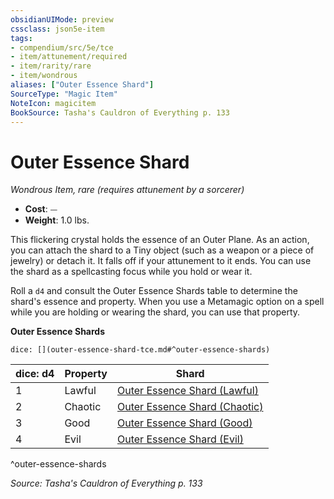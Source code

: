```yaml
---
obsidianUIMode: preview
cssclass: json5e-item
tags:
- compendium/src/5e/tce
- item/attunement/required
- item/rarity/rare
- item/wondrous
aliases: ["Outer Essence Shard"]
SourceType: "Magic Item"
NoteIcon: magicitem
BookSource: Tasha's Cauldron of Everything p. 133
---
```

# Outer Essence Shard
*Wondrous Item, rare (requires attunement by a sorcerer)*  

- **Cost**: ⏤
- **Weight**: 1.0 lbs.

This flickering crystal holds the essence of an Outer Plane. As an action, you can attach the shard to a Tiny object (such as a weapon or a piece of jewelry) or detach it. It falls off if your attunement to it ends. You can use the shard as a spellcasting focus while you hold or wear it.

Roll a `d4` and consult the Outer Essence Shards table to determine the shard's essence and property. When you use a Metamagic option on a spell while you are holding or wearing the shard, you can use that property.

**Outer Essence Shards**

`dice: [](outer-essence-shard-tce.md#^outer-essence-shards)`

| dice: d4 | Property | Shard |
|----------|----------|-------|
| 1 | Lawful | [Outer Essence Shard (Lawful)](/2-Mechanics/CLI/items/outer-essence-shard-lawful-tce.md) |
| 2 | Chaotic | [Outer Essence Shard (Chaotic)](/2-Mechanics/CLI/items/outer-essence-shard-chaotic-tce.md) |
| 3 | Good | [Outer Essence Shard (Good)](/2-Mechanics/CLI/items/outer-essence-shard-good-tce.md) |
| 4 | Evil | [Outer Essence Shard (Evil)](/2-Mechanics/CLI/items/outer-essence-shard-evil-tce.md) |
^outer-essence-shards

*Source: Tasha's Cauldron of Everything p. 133*